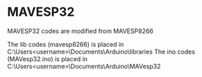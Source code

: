 # MAVESP32
MAVESP32 codes are modified from MAVESP8266

The lib codes (mavesp8266) is placed in C:\Users\<username>\Documents\Arduino\libraries
The ino codes (MAVesp32.ino) is placed in C:\Users\<username>\Documents\Arduino\MAVesp32
